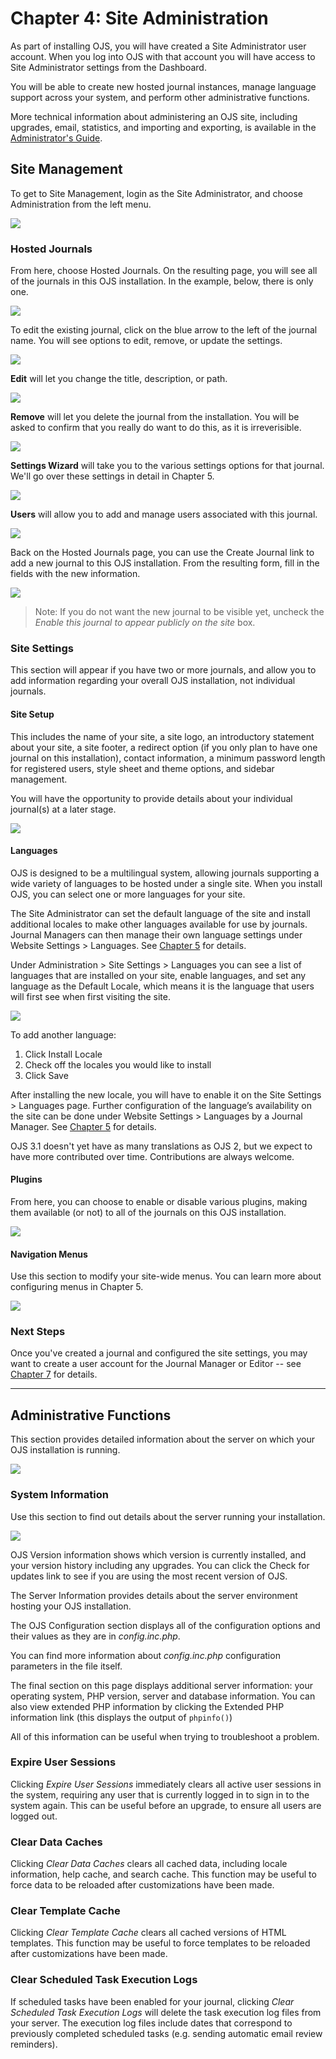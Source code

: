 # Chapter 4: Site Administration

As part of installing OJS, you will have created a Site Administrator user account. When you log into OJS with that account you will have access to Site Administrator settings from the Dashboard.

You will be able to create new hosted journal instances, manage language support across your system, and perform other administrative functions.

More technical information about administering an OJS site, including upgrades, email, statistics, and importing and exporting, is available in the [Administrator's Guide](https://docs.pkp.sfu.ca/admin-guide/en/).

## Site Management

To get to Site Management, login as the Site Administrator, and choose Administration from the left menu.

![](./assets/learning-ojs3.1-sa-site-admin.PNG)

### Hosted Journals

From here, choose Hosted Journals. On the resulting page, you will see all of the journals in this OJS installation. In the example, below, there is only one.

![](./assets/learning-ojs3.1-sa-hosted-journals.PNG)

To edit the existing journal, click on the blue arrow to the left of the journal name. You will see options to edit, remove, or update the settings.

![](./assets/learning-ojs3.1-sa-hosted-journals-edit.PNG)

**Edit** will let you change the title, description, or path.

![](./assets/learning-ojs-3-ch4-hosted-journals-edit-modal.png)

**Remove** will let you delete the journal from the installation. You will be asked to confirm that you really do want to do this, as it is irreverisible.

![](./assets/learning-ojs-3-ch4-hosted-journals-remove.png)

**Settings Wizard** will take you to the various settings options for that journal. We'll go over these settings in detail in Chapter 5.

![](./assets/learning-ojs-3-ch4-hosted-journals-settings-wiz.png)

**Users** will allow you to add and manage users associated with this journal.

![](./assets/learning-ojs3.1-sa-hosted-journals-users.PNG)

Back on the Hosted Journals page, you can use the Create Journal link to add a new journal to this OJS installation. From the resulting form, fill in the fields with the new information.

![](./assets/learning-ojs-3-ch4-hosted-journals-create.png)

> Note: If you do not want the new journal to be visible yet, uncheck the _Enable this journal to appear publicly on the site_ box.

### Site Settings

This section will appear if you have two or more journals, and allow you to add information regarding your overall OJS installation, not individual journals.

#### Site Setup

This includes the name of your site, a site logo, an introductory statement about your site, a site footer, a redirect option \(if you only plan to have one journal on this installation\), contact information, a minimum password length for registered users, style sheet and theme options, and sidebar management.

You will have the opportunity to provide details about your individual journal\(s\) at a later stage.

![](./assets/learning-ojs3.1-sa-site-settings.PNG)

#### Languages

OJS is designed to be a multilingual system, allowing journals supporting a wide variety of languages to be hosted under a single site. When you install OJS, you can select one or more languages for your site. 

The Site Administrator can set the default language of the site and install additional locales to make other languages available for use by journals. Journal Managers can then manage their own language settings under Website Settings > Languages. See [Chapter 5](https://docs.pkp.sfu.ca/learning-ojs/en/journal-setup#website-settings) for details.  

Under Administration > Site Settings > Languages you can see a list of languages that are installed on your site, enable languages, and set any language as the Default Locale, which means it is the language that users will first see when first visiting the site.

![](./assets/learning-ojs3.1-sa-languages.PNG)

To add another language:
1. Click Install Locale
2. Check off the locales you would like to install
3. Click Save

After installing the new locale, you will have to enable it on the Site Settings > Languages page.  Further configuration of the language’s availability on the site can be done under Website Settings > Languages by a Journal Manager. See [Chapter 5](https://docs.pkp.sfu.ca/learning-ojs/en/journal-setup#website-settings) for details.

OJS 3.1 doesn't yet have as many translations as OJS 2, but we expect to have more contributed over time. Contributions are always welcome.

#### Plugins

From here, you can choose to enable or disable various plugins, making them available \(or not\) to all of the journals on this OJS installation.

![](./assets/learning-ojs3.1-sa-plugins.PNG)

#### Navigation Menus

Use this section to modify your site-wide menus. You can learn more about configuring menus in Chapter 5.

![](./assets/learning-ojs3.1-sa-menus.PNG)

### Next Steps

Once you've created a journal and configured the site settings, you may want to create a user account for the Journal Manager or Editor -- see [Chapter 7](./users-and-roles.md) for details.

<hr />

## Administrative Functions

This section provides detailed information about the server on which your OJS installation is running.

![](./assets/learning-ojs3.1-sa-admin-functions.PNG)

### System Information

Use this section to find out details about the server running your installation.

![](./assets/learning-ojs3.1-sa-sysinfo.PNG)

OJS Version information shows which version is currently installed, and your version history including any upgrades. You can click the Check for updates link to see if you are using the most recent version of OJS.

The Server Information provides details about the server environment hosting your OJS installation.

The OJS Configuration section displays all of the configuration options and their values as they are in _config.inc.php_.

You can find more information about _config.inc.php_ configuration parameters in the file itself.

The final section on this page displays additional server information: your operating system, PHP version, server and database information. You can also view extended PHP information by clicking the Extended PHP information link (this displays the output of ``phpinfo()``)

All of this information can be useful when trying to troubleshoot a problem.

### Expire User Sessions

Clicking _Expire User Sessions_ immediately clears all active user sessions in the system, requiring any user that is currently logged in to sign in to the system again. This can be useful before an upgrade, to ensure all users are logged out.

### Clear Data Caches

Clicking _Clear Data Caches_ clears all cached data, including locale information, help cache, and search cache. This function may be useful to force data to be reloaded after customizations have been made.

### Clear Template Cache

Clicking _Clear Template Cache_ clears all cached versions of HTML templates. This function may be useful to force templates to be reloaded after customizations have been made.

### Clear Scheduled Task Execution Logs

If scheduled tasks have been enabled for your journal, clicking _Clear Scheduled Task Execution Logs_ will delete the task execution log files from your server. The execution log files include dates that correspond to previously completed scheduled tasks \(e.g. sending automatic email review reminders\).
